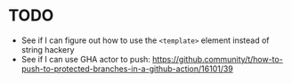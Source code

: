# TODO

* See if I can figure out how to use the `<template>` element instead of string hackery
* See if I can use GHA actor to push: https://github.community/t/how-to-push-to-protected-branches-in-a-github-action/16101/39
